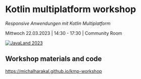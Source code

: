 # Kotlin multiplatform workshop

*Responsive Anwendungen mit Kotlin Multiplatform*

Mittwoch 22.03.2023 | 14:30 - 17:30 | Community Room

[![JavaLand 2023](https://www.javaland.eu/fileadmin/user_upload/JavaLand_2023-Banner-512x256-Twitter-dabei.jpg)](https://shop.doag.org/events/javaland/2023/agenda/#eventDay.1679439600)

## Workshop materials and code

https://michalharakal.github.io/kmp-workshop

